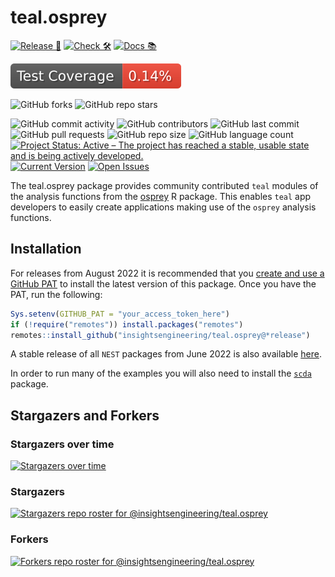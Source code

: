 # teal.osprey

<!-- start badges -->
[![Release 🎈](https://github.com/insightsengineering/teal.osprey/actions/workflows/release.yaml/badge.svg)](https://github.com/insightsengineering/teal.osprey/releases)
[![Check 🛠](https://github.com/insightsengineering/teal.osprey/actions/workflows/check.yaml/badge.svg)](https://insightsengineering.github.io/teal.osprey/main/unit-test-report/)
[![Docs 📚](https://github.com/insightsengineering/teal.osprey/actions/workflows/docs.yaml/badge.svg)](https://insightsengineering.github.io/teal.osprey/)

[![Code Coverage 📔](https://raw.githubusercontent.com/insightsengineering/teal.osprey/_xml_coverage_reports/data/main/badge.svg)](https://insightsengineering.github.io/teal.osprey/main/coverage-report/)

![GitHub forks](https://img.shields.io/github/forks/insightsengineering/teal.osprey?style=social)
![GitHub repo stars](https://img.shields.io/github/stars/insightsengineering/teal.osprey?style=social)

![GitHub commit activity](https://img.shields.io/github/commit-activity/m/insightsengineering/teal.osprey)
![GitHub contributors](https://img.shields.io/github/contributors/insightsengineering/teal.osprey)
![GitHub last commit](https://img.shields.io/github/last-commit/insightsengineering/teal.osprey)
![GitHub pull requests](https://img.shields.io/github/issues-pr/insightsengineering/teal.osprey)
![GitHub repo size](https://img.shields.io/github/repo-size/insightsengineering/teal.osprey)
![GitHub language count](https://img.shields.io/github/languages/count/insightsengineering/teal.osprey)
[![Project Status: Active – The project has reached a stable, usable state and is being actively developed.](https://www.repostatus.org/badges/latest/active.svg)](https://www.repostatus.org/#active)
[![Current Version](https://img.shields.io/github/r-package/v/insightsengineering/teal.osprey/main?color=purple\&label=package%20version)](https://github.com/insightsengineering/teal.osprey/tree/main)
[![Open Issues](https://img.shields.io/github/issues-raw/insightsengineering/teal.osprey?color=red\&label=open%20issues)](https://github.com/insightsengineering/teal.osprey/issues?q=is%3Aissue+is%3Aopen+sort%3Aupdated-desc)
<!-- end badges -->

The teal.osprey package provides community contributed `teal` modules of the analysis functions from the [osprey](https://insightsengineering.github.io/osprey/) R package.
This enables `teal` app developers to easily create applications making use of the `osprey` analysis functions.

## Installation

For releases from August 2022 it is recommended that you [create and use a GitHub PAT](https://docs.github.com/en/github/authenticating-to-github/keeping-your-account-and-data-secure/creating-a-personal-access-token) to install the latest version of this package. Once you have the PAT, run the following:

```r
Sys.setenv(GITHUB_PAT = "your_access_token_here")
if (!require("remotes")) install.packages("remotes")
remotes::install_github("insightsengineering/teal.osprey@*release")
```

A stable release of all `NEST` packages from June 2022 is also available [here](https://github.com/insightsengineering/depository#readme).

In order to run many of the examples you will also need to install the [`scda`](https://insightsengineering.github.io/scda/) package.

## Stargazers and Forkers

### Stargazers over time

[![Stargazers over time](https://starchart.cc/insightsengineering/teal.osprey.svg)](https://starchart.cc/insightsengineering/teal.osprey)

### Stargazers

[![Stargazers repo roster for @insightsengineering/teal.osprey](https://reporoster.com/stars/insightsengineering/teal.osprey)](https://github.com/insightsengineering/teal.osprey/stargazers)

### Forkers

[![Forkers repo roster for @insightsengineering/teal.osprey](https://reporoster.com/forks/insightsengineering/teal.osprey)](https://github.com/insightsengineering/teal.osprey/network/members)
